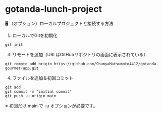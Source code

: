 # gotanda-lunch-project


🖥️ （オプション）ローカルプロジェクトと接続する方法
1. ローカルでGitを初期化
```
git init
```

3. リモートを追加（URLはGitHubリポジトリの画面に表示されている）
   
```
git remote add origin https://github.com/ShunyaMatsumoto4412/gotanda-gourmet-app.git
```

4. ファイルを追加＆初回コミット

```
git add .
git commit -m "initial commit"
git push -u origin main
```
※ 初回だけ main で -u オプションが必要です。

